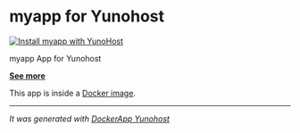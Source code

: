 myapp for Yunohost
==========

[![Install myapp with YunoHost](https://install-app.yunohost.org/install-with-yunohost.png)](https://install-app.yunohost.org/?app=myapp)

myapp App for Yunohost

**[See more]()**

This app is inside a [Docker image]().

-----------------

*It was generated with [DockerApp Yunohost](https://github.com/aymhce/dockerappmodel_ynh/)*
